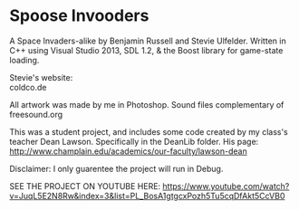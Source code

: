 # Spoose Invooders
A Space Invaders-alike by Benjamin Russell and Stevie Ulfelder. 
Written in C++ using Visual Studio 2013, SDL 1.2, & the Boost library for game-state loading.

Stevie's website:   
coldco.de

All artwork was made by me in Photoshop. Sound files complementary of freesound.org

This was a student project, and includes some code created by my class's teacher Dean Lawson. Specifically in the DeanLib folder.
His page: http://www.champlain.edu/academics/our-faculty/lawson-dean

Disclaimer: I only guarentee the project will run in Debug.

SEE THE PROJECT ON YOUTUBE HERE: https://www.youtube.com/watch?v=JuqL5E2N8Rw&index=3&list=PL_BosA1gtgcxPozh5Tu5cqDfAkt5CcVB0
